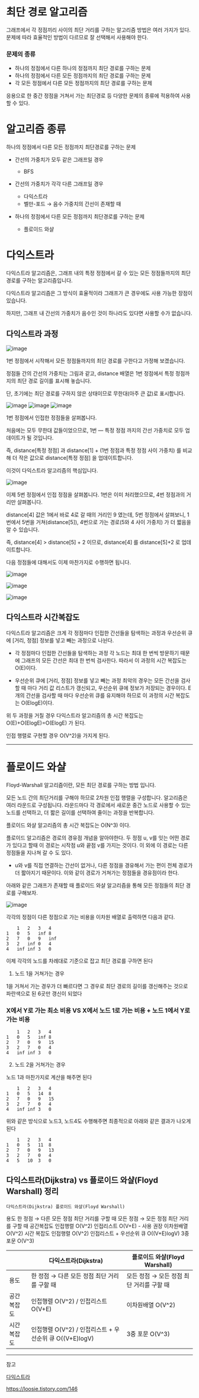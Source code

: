 # 최단 경로 알고리즘

그래프에서 각 정점끼리 사이의 최단 거리를 구하는 알고리즘 방법은 여러 가지가 있다. 문제에 따라 효율적인 방법이 다르므로 잘 선택해서 사용해야 한다.

### 문제의 종류
- 하나의 정점에서 다른 하나의 정점까지 최단 경로를 구하는 문제
- 하나의 정점에서 다른 모든 정점까지의 최단 경로를 구하는 문제
- 각 모든 정점에서 다른 모든 정점까지의 최단 경로를 구하는 문제

응용으로 한 중간 정점을 거쳐서 가는 최단경로 등 다양한 문제의 종류에 적용하여 사용할 수 있다.

# 알고리즘 종류

하나의 정점에서 다른 모든 정점까지 최단경로를 구하는 문제

- 간선의 가중치가 모두 같은 그래프일 경우
  - BFS

- 간선의 가중치가 각각 다른 그래프일 경우
  - 다익스트라
  - 벨만-포드 → 음수 가중치의 간선이 존재할 때

- 하나의 정점에서 다른 모든 정점까지 최단경로를 구하는 문제
  - 플로이드 와샬


# 다익스트라

다익스트라 알고리즘은, 그래프 내의 특정 정점에서 갈 수 있는 모든 정점들까지의 최단 경로를 구하는 알고리즘입니다.

다익스트라 알고리즘은 그 방식이 효율적이라 그래프가 큰 경우에도 사용 가능한 장점이 있습니다.

하지만, 그래프 내 간선의 가중치가 음수인 것이 하나라도 있다면 사용할 수가 없습니다.

## 다익스트라 과정

![image](https://i.imgur.com/xmSTwmo.png)

1번 정점에서 시작해서 모든 정점들까지의 최단 경로를 구한다고 가정해 보겠습니다.

정점들 간의 간선의 가중치는 그림과 같고, distance 배열은 1번 정점에서 특정 정점까지의 최단 경로 길이를 표시해 놓습니다.

단, 초기에는 최단 경로를 구하지 않은 상태이므로 무한대(아주 큰 값)로 표시합니다.

![image](https://i.imgur.com/PqEubsG.png)
![image](https://i.imgur.com/UvwvTEg.png)
![image](https://i.imgur.com/Z5mkKmS.png)

1번 정점에서 인접한 정점들을 살펴봅니다.

처음에는 모두 무한대 값들이었으므로, 1번 — 특정 정점 까지의 간선 가중치로 모두 업데이트가 될 것입니다.

즉, distance[특정 정점] 과 distance[1] + (1번 정점과 특정 정점 사이 가중치) 를 비교해 더 작은 값으로 distance[특정 정점] 을 업데이트합니다.

이것이 다익스트라 알고리즘의 핵심입니다.

![image](https://i.imgur.com/tWv7jcY.png)

이제 5번 정점에서 인접 정점을 살펴봅니다. 1번은 이미 처리했으므로, 4번 정점과의 거리만 살펴봅니다.

distance[4] 값은 1에서 바로 4로 갈 때의 거리인 9 였는데, 5번 정점에서 살펴보니, 1번에서 5번을 거쳐(distance[5]), 4번으로 가는 경로(5와 4 사이 가중치) 가 더 짧음을 알 수 있습니다.

즉, distance[4] > distance[5] + 2 이므로, distance[4] 를 distance[5]+2 로 업데이트합니다.

다음 정점들에 대해서도 이제 마찬가지로 수행하면 됩니다.

![image](https://i.imgur.com/8wDAQGU.png)

![image](https://i.imgur.com/ki9XkdO.png)

![image](https://i.imgur.com/AHtflyf.png)

## 다익스트라 시간복잡도

다익스트라 알고리즘은 크게 각 정점마다 인접한 간선들을 탐색하는 과정과 우선순위 큐에 [거리, 정점] 정보를 넣고 빼는 과정으로 나뉜다.

- 각 정점마다 인접한 간선들을 탐색하는 과정
각 노드는 최대 한 번씩 방문하기 때문에 그래프의 모든 간선은 최대 한 번씩 검사한다. 따라서 이 과정의 시간 복잡도는 O(E)이다.

- 우선순위 큐에 [거리, 정점] 정보를 넣고 빼는 과정
최악의 경우는 모든 간선을 검사할 때 마다 거리 값 리스트가 갱신되고, 우선순위 큐에 정보가 저장되는 경우이다. E개의 간선을 검사할 때 마다 우선순위 큐를 유지해야 하므로 이 과정의 시간 복잡도는 O(ElogE)이다.

위 두 과정을 거칠 경우 다익스트라 알고리즘의 총 시간 복잡도는 O(E)+O(ElogE)=O(ElogE) 가 된다.

인접 행렬로 구현할 경우 O(V^2)을 가지게 된다.

---

# 플로이드 와샬

Floyd-Warshall 알고리즘이란, 모든 최단 경로를 구하는 방법 입니다.


모든 노드 간의 최단거리를 구해야 하므로 2차원 인접 행렬을 구성합니다. 알고리즘은 여러 라운드로 구성됩니다. 라운드마다 각 경로에서 새로운 중간 노드로 사용할 수 있는 노드를 선택하고, 더 짧은 길이를 선택하여 줄이는 과정을 반복합니다.

플로이드 와샬 알고리즘의 총 시간 복잡도는 O(N^3) 이다.

플로이드 알고리즘은 경로의 경유점 개념을 알아야한다. 두 정점 u, v를 잇는 어떤 경로가 있다고 할때 이 경로는 시작점 u와 끝점 v를 가지는 것이다. 이 외에 이 경로는 다른 정점들을 지나쳐 갈 수 도 있다.

- u와 v를 직접 연결하는 간선이 없거나, 다른 정점을 경유해서 가는 편이 전체 경로가 더 짧아지기 때문이다. 이와 같이 경로가 거쳐가는 정점들을 경유점이라 한다.

아래와 같은 그래프가 존재할 때 플로이드 와샬 알고리즘을 통해 모든 정점들의 최단 경로를 구해보자.

![image](https://img1.daumcdn.net/thumb/R1280x0/?scode=mtistory2&fname=https%3A%2F%2Fblog.kakaocdn.net%2Fdn%2FzjZO8%2FbtqZhfFs4Jz%2FgC4namknziGzmr1Vpakkm0%2Fimg.png)

각각의 정점이 다른 정점으로 가는 비용을 이차원 배열로 출력하면 다음과 같다. 
```
 	1	2	3	4
1	0	5	inf	8
2	7	0	9	inf
3	2	inf	0	4
4	inf	inf	3	0
```

이제 각각의 노드를 차례대로 기준으로 잡고 최단 경로를 구하면 된다

1) 노드 1을 거쳐가는 경우

1을 거쳐서 가는 경우가 더 빠르다면 그 경우로 최단 경로의 길이를 갱신해주는 것으로 파란색으로 된 6곳만 갱신이 되었다

### X에서 Y로 가는 최소 비용 VS X에서 노드 1로 가는 비용 + 노드 1에서 Y로 가는 비용

```
	1	2	3	4
1	0	5	inf	8
2	7	0	9	15
3	2	7	0	4
4	inf	inf	3	0
```

2) 노드 2을 거쳐가는 경우

노드 1과 마찬가지로 계산을 해주면 된다
```
 	1	2	3	4
1	0	5	14	8
2	7	0	9	15
3	2	7	0	4
4	inf	inf	3	0
```

위와 같은 방식으로 노드3, 노드4도 수행해주면 최종적으로 아래와 같은 결과가 나오게 된다

```
	1	2	3	4
1	0	5	11	8
2	7	0	9	13
3	2	7	0	4
4	5	10	3	0
```


## 다익스트라(Dijkstra) vs 플로이드 와샬(Floyd Warshall) 정리


 	다익스트라(Dijkstra)	플로이드 와샬(Floyd Warshall)
용도	한 정점 → 다른 모든 정점 최단 거리를 구할 때	모든 정점 → 모든 정점 최단 거리를 구할 때
공간복잡도	인접행렬 O(V^2)
인접리스트 O(V+E) - 사용 권장	이차원배열 O(V^2) 
시간 복잡도	인접행렬 O(V^2)
인접리스트 + 우선순위 큐 O((V+E)logV)	3중 포문 O(V^3)

||다익스트라(Dijkstra)|플로이드 와샬(Floyd Warshall)|
|------|---|---|
|용도|한 정점 → 다른 모든 정점 최단 거리를 구할 때|모든 정점 → 모든 정점 최단 거리를 구할 때|
|공간 복잡도|	인접행렬 O(V^2) / 인접리스트 O(V+E)|이차원배열 O(V^2) |
|시간 복잡도|	인접행렬 O(V^2) / 인접리스트 + 우선순위 큐 O((V+E)logV)|	3중 포문 O(V^3)|


---
참고

[다익스트라](https://chanhuiseok.github.io/posts/algo-47/)

https://loosie.tistory.com/146
